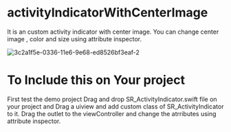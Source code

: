 # activityIndicatorWithCenterImage
It is an custom activity indicator with center image. You can change center image , color and size using attribute inspector. 





![3c2a1f5e-0336-11e6-9e68-ed8526bf3eaf-2](https://cloud.githubusercontent.com/assets/18482070/14580410/669cca9c-03eb-11e6-884c-18c688098cc5.gif)


# To Include this on Your project
First test the demo project
Drag and drop SR_ActivityIndicator.swift file on your project and Drag a uiview and add custom class of SR_ActivityIndicator to it.
Drag the outlet to the viewController and change the atrributes using attribute inspector.
